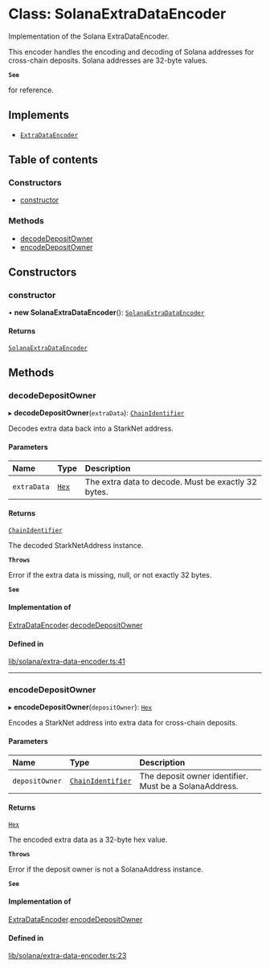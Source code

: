 # Class: SolanaExtraDataEncoder

Implementation of the Solana ExtraDataEncoder.

This encoder handles the encoding and decoding of Solana addresses
for cross-chain deposits. Solana addresses are 32-byte values.

**`See`**

for reference.

## Implements

- [`ExtraDataEncoder`](../interfaces/ExtraDataEncoder.md)

## Table of contents

### Constructors

- [constructor](SolanaExtraDataEncoder.md#constructor)

### Methods

- [decodeDepositOwner](SolanaExtraDataEncoder.md#decodedepositowner)
- [encodeDepositOwner](SolanaExtraDataEncoder.md#encodedepositowner)

## Constructors

### constructor

• **new SolanaExtraDataEncoder**(): [`SolanaExtraDataEncoder`](SolanaExtraDataEncoder.md)

#### Returns

[`SolanaExtraDataEncoder`](SolanaExtraDataEncoder.md)

## Methods

### decodeDepositOwner

▸ **decodeDepositOwner**(`extraData`): [`ChainIdentifier`](../interfaces/ChainIdentifier.md)

Decodes extra data back into a StarkNet address.

#### Parameters

| Name | Type | Description |
| :------ | :------ | :------ |
| `extraData` | [`Hex`](Hex.md) | The extra data to decode. Must be exactly 32 bytes. |

#### Returns

[`ChainIdentifier`](../interfaces/ChainIdentifier.md)

The decoded StarkNetAddress instance.

**`Throws`**

Error if the extra data is missing, null, or not exactly 32 bytes.

**`See`**

#### Implementation of

[ExtraDataEncoder](../interfaces/ExtraDataEncoder.md).[decodeDepositOwner](../interfaces/ExtraDataEncoder.md#decodedepositowner)

#### Defined in

[lib/solana/extra-data-encoder.ts:41](https://github.com/threshold-network/tbtc-v2/blob/main/typescript/src/lib/solana/extra-data-encoder.ts#L41)

___

### encodeDepositOwner

▸ **encodeDepositOwner**(`depositOwner`): [`Hex`](Hex.md)

Encodes a StarkNet address into extra data for cross-chain deposits.

#### Parameters

| Name | Type | Description |
| :------ | :------ | :------ |
| `depositOwner` | [`ChainIdentifier`](../interfaces/ChainIdentifier.md) | The deposit owner identifier. Must be a SolanaAddress. |

#### Returns

[`Hex`](Hex.md)

The encoded extra data as a 32-byte hex value.

**`Throws`**

Error if the deposit owner is not a SolanaAddress instance.

**`See`**

#### Implementation of

[ExtraDataEncoder](../interfaces/ExtraDataEncoder.md).[encodeDepositOwner](../interfaces/ExtraDataEncoder.md#encodedepositowner)

#### Defined in

[lib/solana/extra-data-encoder.ts:23](https://github.com/threshold-network/tbtc-v2/blob/main/typescript/src/lib/solana/extra-data-encoder.ts#L23)
